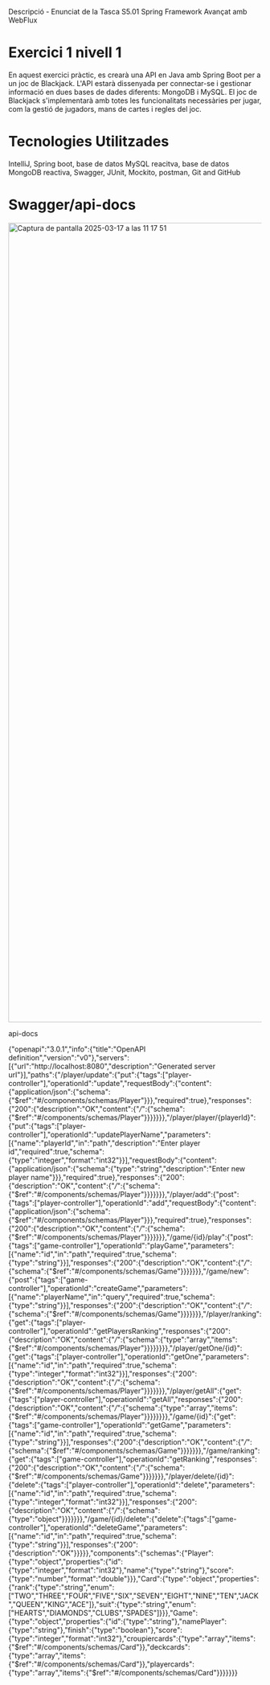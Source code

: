 Descripció - Enunciat de la Tasca S5.01 Spring Framework Avançat amb WebFlux

# Exercici 1 nivell 1

En aquest exercici pràctic, es crearà una API en Java amb Spring Boot per a un joc de Blackjack.
L'API estarà dissenyada per connectar-se i gestionar informació en dues bases de dades diferents: MongoDB i MySQL.
El joc de Blackjack s'implementarà amb totes les funcionalitats necessàries per jugar, com la gestió de jugadors, mans de cartes i regles del joc.

# Tecnologies Utilitzades

IntelliJ, Spring boot, base de datos MySQL reacitva, base de datos MongoDB reactiva, Swagger,  JUnit, Mockito, postman, Git and GitHub

# Swagger/api-docs

<img width="1591" alt="Captura de pantalla 2025-03-17 a las 11 17 51" src="https://github.com/user-attachments/assets/17bf84ca-e125-4a7e-86cc-9efe5bd220fc" />

api-docs

{"openapi":"3.0.1","info":{"title":"OpenAPI definition","version":"v0"},"servers":[{"url":"http://localhost:8080","description":"Generated server url"}],"paths":{"/player/update":{"put":{"tags":["player-controller"],"operationId":"update","requestBody":{"content":{"application/json":{"schema":{"$ref":"#/components/schemas/Player"}}},"required":true},"responses":{"200":{"description":"OK","content":{"*/*":{"schema":{"$ref":"#/components/schemas/Player"}}}}}}},"/player/player/{playerId}":{"put":{"tags":["player-controller"],"operationId":"updatePlayerName","parameters":[{"name":"playerId","in":"path","description":"Enter player id","required":true,"schema":{"type":"integer","format":"int32"}}],"requestBody":{"content":{"application/json":{"schema":{"type":"string","description":"Enter new player name"}}},"required":true},"responses":{"200":{"description":"OK","content":{"*/*":{"schema":{"$ref":"#/components/schemas/Player"}}}}}}},"/player/add":{"post":{"tags":["player-controller"],"operationId":"add","requestBody":{"content":{"application/json":{"schema":{"$ref":"#/components/schemas/Player"}}},"required":true},"responses":{"200":{"description":"OK","content":{"*/*":{"schema":{"$ref":"#/components/schemas/Player"}}}}}}},"/game/{id}/play":{"post":{"tags":["game-controller"],"operationId":"playGame","parameters":[{"name":"id","in":"path","required":true,"schema":{"type":"string"}}],"responses":{"200":{"description":"OK","content":{"*/*":{"schema":{"$ref":"#/components/schemas/Game"}}}}}}},"/game/new":{"post":{"tags":["game-controller"],"operationId":"createGame","parameters":[{"name":"playerName","in":"query","required":true,"schema":{"type":"string"}}],"responses":{"200":{"description":"OK","content":{"*/*":{"schema":{"$ref":"#/components/schemas/Game"}}}}}}},"/player/ranking":{"get":{"tags":["player-controller"],"operationId":"getPlayersRanking","responses":{"200":{"description":"OK","content":{"*/*":{"schema":{"type":"array","items":{"$ref":"#/components/schemas/Player"}}}}}}}},"/player/getOne/{id}":{"get":{"tags":["player-controller"],"operationId":"getOne","parameters":[{"name":"id","in":"path","required":true,"schema":{"type":"integer","format":"int32"}}],"responses":{"200":{"description":"OK","content":{"*/*":{"schema":{"$ref":"#/components/schemas/Player"}}}}}}},"/player/getAll":{"get":{"tags":["player-controller"],"operationId":"getAll","responses":{"200":{"description":"OK","content":{"*/*":{"schema":{"type":"array","items":{"$ref":"#/components/schemas/Player"}}}}}}}},"/game/{id}":{"get":{"tags":["game-controller"],"operationId":"getGame","parameters":[{"name":"id","in":"path","required":true,"schema":{"type":"string"}}],"responses":{"200":{"description":"OK","content":{"*/*":{"schema":{"$ref":"#/components/schemas/Game"}}}}}}},"/game/ranking":{"get":{"tags":["game-controller"],"operationId":"getRanking","responses":{"200":{"description":"OK","content":{"*/*":{"schema":{"$ref":"#/components/schemas/Game"}}}}}}},"/player/delete/{id}":{"delete":{"tags":["player-controller"],"operationId":"delete","parameters":[{"name":"id","in":"path","required":true,"schema":{"type":"integer","format":"int32"}}],"responses":{"200":{"description":"OK","content":{"*/*":{"schema":{"type":"object"}}}}}}},"/game/{id}/delete":{"delete":{"tags":["game-controller"],"operationId":"deleteGame","parameters":[{"name":"id","in":"path","required":true,"schema":{"type":"string"}}],"responses":{"200":{"description":"OK"}}}}},"components":{"schemas":{"Player":{"type":"object","properties":{"id":{"type":"integer","format":"int32"},"name":{"type":"string"},"score":{"type":"number","format":"double"}}},"Card":{"type":"object","properties":{"rank":{"type":"string","enum":["TWO","THREE","FOUR","FIVE","SIX","SEVEN","EIGHT","NINE","TEN","JACK","QUEEN","KING","ACE"]},"suit":{"type":"string","enum":["HEARTS","DIAMONDS","CLUBS","SPADES"]}}},"Game":{"type":"object","properties":{"id":{"type":"string"},"namePlayer":{"type":"string"},"finish":{"type":"boolean"},"score":{"type":"integer","format":"int32"},"croupiercards":{"type":"array","items":{"$ref":"#/components/schemas/Card"}},"deckcards":{"type":"array","items":{"$ref":"#/components/schemas/Card"}},"playercards":{"type":"array","items":{"$ref":"#/components/schemas/Card"}}}}}}}


